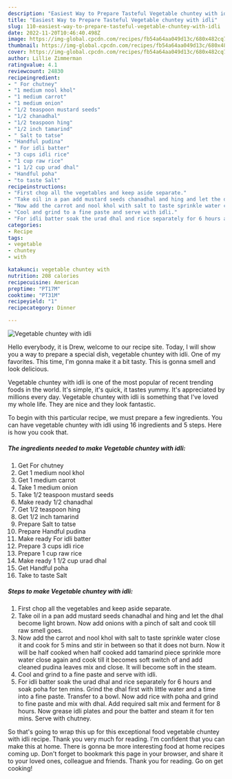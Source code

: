 ```yaml
---
description: "Easiest Way to Prepare Tasteful Vegetable chuntey with idli"
title: "Easiest Way to Prepare Tasteful Vegetable chuntey with idli"
slug: 110-easiest-way-to-prepare-tasteful-vegetable-chuntey-with-idli
date: 2022-11-20T10:46:40.498Z
image: https://img-global.cpcdn.com/recipes/fb54a64aa049d13c/680x482cq70/vegetable-chuntey-with-idli-recipe-main-photo.jpg
thumbnail: https://img-global.cpcdn.com/recipes/fb54a64aa049d13c/680x482cq70/vegetable-chuntey-with-idli-recipe-main-photo.jpg
cover: https://img-global.cpcdn.com/recipes/fb54a64aa049d13c/680x482cq70/vegetable-chuntey-with-idli-recipe-main-photo.jpg
author: Lillie Zimmerman
ratingvalue: 4.1
reviewcount: 24830
recipeingredient:
- " For chutney"
- "1 medium nool khol"
- "1 medium carrot"
- "1 medium onion"
- "1/2 teaspoon mustard seeds"
- "1/2 chanadhal"
- "1/2 teaspoon hing"
- "1/2 inch tamarind"
- " Salt to tatse"
- "Handful pudina"
- " For idli batter"
- "3 cups idli rice"
- "1 cup raw rice"
- "1 1/2 cup urad dhal"
- "Handful poha"
- "to taste Salt"
recipeinstructions:
- "First chop all the vegetables and keep aside separate."
- "Take oil in a pan add mustard seeds chanadhal and hing and let the dhal become light brown. Now add onions with a pinch of salt and cook till raw smell goes."
- "Now add the carrot and nool khol with salt to taste sprinkle water close it and cook for 5 mins and stir in between so that it does not burn. Now it will be half cooked when half cooked add tamarind piece sprinkle more water close again and cook till it becomes soft switch of and add cleaned pudina leaves mix and close. It will become soft in the steam."
- "Cool and grind to a fine paste and serve with idli."
- "For idli batter soak the urad dhal and rice separately for 6 hours and soak poha for ten mins. Grind the dhal first with little water and a time into a fine paste. Transfer to a bowl. Now add rice with poha and grind to fine paste and mix with dhal. Add required salt mix and ferment for 8 hours. Now grease idli plates and pour the batter and steam it for ten mins. Serve with chutney."
categories:
- Recipe
tags:
- vegetable
- chuntey
- with

katakunci: vegetable chuntey with 
nutrition: 208 calories
recipecuisine: American
preptime: "PT17M"
cooktime: "PT31M"
recipeyield: "1"
recipecategory: Dinner

---
```



![Vegetable chuntey with idli](https://img-global.cpcdn.com/recipes/fb54a64aa049d13c/680x482cq70/vegetable-chuntey-with-idli-recipe-main-photo.jpg)

Hello everybody, it is Drew, welcome to our recipe site. Today, I will show you a way to prepare a special dish, vegetable chuntey with idli. One of my favorites. This time, I'm gonna make it a bit tasty. This is gonna smell and look delicious.

Vegetable chuntey with idli is one of the most popular of recent trending foods in the world. It's simple, it's quick, it tastes yummy. It's appreciated by millions every day. Vegetable chuntey with idli is something that I've loved my whole life. They are nice and they look fantastic.




To begin with this particular recipe, we must prepare a few ingredients. You can have vegetable chuntey with idli using 16 ingredients and 5 steps. Here is how you cook that.

<!--inarticleads1-->

##### The ingredients needed to make Vegetable chuntey with idli:

1. Get  For chutney
1. Get 1 medium nool khol
1. Get 1 medium carrot
1. Take 1 medium onion
1. Take 1/2 teaspoon mustard seeds
1. Make ready 1/2 chanadhal
1. Get 1/2 teaspoon hing
1. Get 1/2 inch tamarind
1. Prepare  Salt to tatse
1. Prepare Handful pudina
1. Make ready  For idli batter
1. Prepare 3 cups idli rice
1. Prepare 1 cup raw rice
1. Make ready 1 1/2 cup urad dhal
1. Get Handful poha
1. Take to taste Salt




<!--inarticleads2-->

##### Steps to make Vegetable chuntey with idli:

1. First chop all the vegetables and keep aside separate.
1. Take oil in a pan add mustard seeds chanadhal and hing and let the dhal become light brown. Now add onions with a pinch of salt and cook till raw smell goes.
1. Now add the carrot and nool khol with salt to taste sprinkle water close it and cook for 5 mins and stir in between so that it does not burn. Now it will be half cooked when half cooked add tamarind piece sprinkle more water close again and cook till it becomes soft switch of and add cleaned pudina leaves mix and close. It will become soft in the steam.
1. Cool and grind to a fine paste and serve with idli.
1. For idli batter soak the urad dhal and rice separately for 6 hours and soak poha for ten mins. Grind the dhal first with little water and a time into a fine paste. Transfer to a bowl. Now add rice with poha and grind to fine paste and mix with dhal. Add required salt mix and ferment for 8 hours. Now grease idli plates and pour the batter and steam it for ten mins. Serve with chutney.




So that's going to wrap this up for this exceptional food vegetable chuntey with idli recipe. Thank you very much for reading. I'm confident that you can make this at home. There is gonna be more interesting food at home recipes coming up. Don't forget to bookmark this page in your browser, and share it to your loved ones, colleague and friends. Thank you for reading. Go on get cooking!
